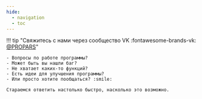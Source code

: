 ```yaml
---
hide:
  - navigation
  - toc
---
```


!!! tip "Свяжитесь с нами через сообщество VK :fontawesome-brands-vk: <a href="https://vk.com/propars">@PROPARS</a>"

    - Вопросы по работе программы?
    - Может быть вы нашли баг?
    - Не хватает каких-то функций?
    - Есть идеи для улучшения программы?
    - Или просто хотите пообщаться? :smile:

    Стараемся ответить настолько быстро, насколько это возможно.